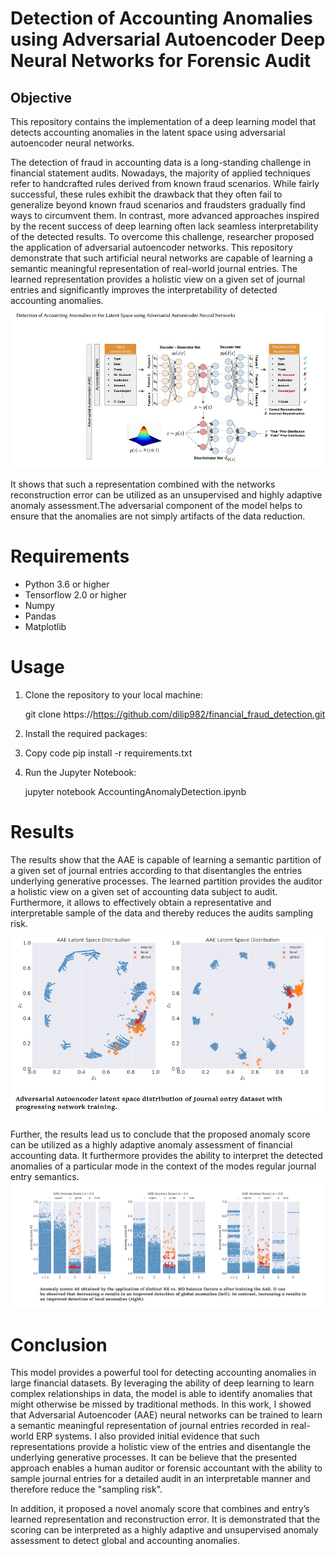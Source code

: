# Detection of Accounting Anomalies using Adversarial Autoencoder Deep Neural Networks for Forensic Audit
## Objective
This repository contains the implementation of a deep learning model that detects accounting anomalies in the latent space using adversarial autoencoder neural networks. 

The detection of fraud in accounting data is a long-standing challenge in financial statement audits. Nowadays, the majority of applied techniques refer to handcrafted rules derived from known fraud scenarios. While fairly successful, these rules exhibit the drawback that they often fail to generalize beyond known fraud scenarios and fraudsters gradually find ways to circumvent them. In contrast, more advanced approaches inspired by the recent success of deep learning often lack seamless interpretability of the detected results. To overcome this challenge, researcher proposed the application of adversarial autoencoder networks. This repository demonstrate that such artificial neural networks are capable of learning a semantic meaningful representation of real-world journal entries. The learned
representation provides a holistic view on a given set of journal
entries and significantly improves the interpretability of detected
accounting anomalies. 
![Screenshot](Screenshot_1.jpg)

It shows that such a representation combined with the networks reconstruction error can be utilized as
an unsupervised and highly adaptive anomaly assessment.The adversarial component of the model helps to ensure that the anomalies are not simply artifacts of the data reduction.

# Requirements
- Python 3.6 or higher
- Tensorflow 2.0 or higher
- Numpy
- Pandas
- Matplotlib
# Usage
 1. Clone the repository to your local machine:
     
     git clone https://https://github.com/dilip982/financial_fraud_detection.git
 2. Install the required packages:
 
 3. Copy code
    pip install -r requirements.txt
 4. Run the Jupyter Notebook:

    jupyter notebook AccountingAnomalyDetection.ipynb
# Results
The results show that the AAE is capable
of learning a semantic partition of a given set of journal entries
according to that disentangles the entries underlying generative
processes. The learned partition provides the auditor a holistic view
on a given set of accounting data subject to audit. Furthermore,
it allows to effectively obtain a representative and interpretable
sample of the data and thereby reduces the audits sampling risk.
![Screenshot](123.png)

Further, the results lead us to conclude that the proposed
anomaly score can be utilized as a highly adaptive anomaly assessment of financial accounting data. It furthermore provides the
ability to interpret the detected anomalies of a particular mode in
the context of the modes regular journal entry semantics.
![Screenshot](213.png)
# Conclusion
This model provides a powerful tool for detecting accounting anomalies in large financial datasets. By leveraging the ability of deep learning to learn complex relationships in data, the model is able to identify anomalies that might otherwise be missed by traditional methods. In this work, I showed that Adversarial Autoencoder (AAE) neural
networks can be trained to learn a semantic meaningful representation of journal entries recorded in real-world ERP systems. I
also provided initial evidence that such representations provide a
holistic view of the entries and disentangle the underlying generative processes. It can be believe that the presented approach enables a
human auditor or forensic accountant with the ability to sample
journal entries for a detailed audit in an interpretable manner and
therefore reduce the "sampling risk". 

In addition, it proposed a
novel anomaly score that combines and entry’s learned representation and reconstruction error. It is demonstrated that the scoring
can be interpreted as a highly adaptive and unsupervised anomaly
assessment to detect global and accounting anomalies.


